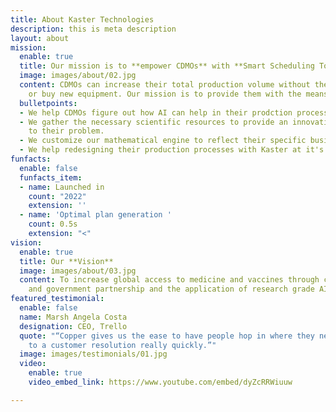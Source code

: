 ```yaml
---
title: About Kaster Technologies
description: this is meta description
layout: about
mission:
  enable: true
  title: Our mission is to **empower CDMOs** with **Smart Scheduling Tools**
  image: images/about/02.jpg
  content: CDMOs can increase their total production volume without the need to expand
    or buy new equipment. Our mission is to provide them with the means to do so.
  bulletpoints:
  - We help CDMOs figure out how AI can help in their prodction process
  - We gather the necessary scientific resources to provide an innovative approach
    to their problem.
  - We customize our mathematical engine to reflect their specific business challenges.
  - We help redesigning their production processes with Kaster at it's core.
funfacts:
  enable: false
  funfacts_item:
  - name: Launched in
    count: "2022"
    extension: ''
  - name: 'Optimal plan generation '
    count: 0.5s
    extension: "<"
vision:
  enable: true
  title: Our **Vision**
  image: images/about/03.jpg
  content: To increase global access to medicine and vaccines through corporate, academic
    and government partnership and the application of research grade AI.
featured_testimonial:
  enable: false
  name: Marsh Angela Costa
  designation: CEO, Trello
  quote: "“Copper gives us the ease to have people hop in where they need to, to get
    to a customer resolution really quickly.”"
  image: images/testimonials/01.jpg
  video:
    enable: true
    video_embed_link: https://www.youtube.com/embed/dyZcRRWiuuw

---
```

